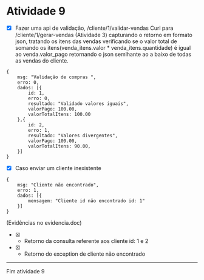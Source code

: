 # Atividade 9

- [x] Fazer uma api de validação, /cliente/1/validar-vendas Curl para /cliente/1/gerar-vendas (Atividade 3) capturando o retorno em formato json, tratando os itens das vendas verificando se o valor total de somando os itens(venda_itens.valor * venda_itens.quantidade) é igual ao venda.valor_pago  retornando o json semlhante ao a baixo de todas as vendas do cliente. 


```
{
    msg: "Validação de compras ",
    erro: 0,
    dados: [{
        id: 1,
        erro: 0,
        resultado: "Validado valores iguais",
        valorPago: 100.00,
        valorTotalItens: 100.00
    },{
        id: 2,
        erro: 1,
        resultado: "Valores divergentes",
        valorPago: 100.00,
        valorTotalItens: 90.00,
    }]
}
```

- [x] Caso enviar um cliente inexistente 

```
{
    msg: "Cliente não encontrado",
    erro: 1,
    dados: [{
        mensagem: "Cliente id não encontrado id: 1"
    }]
}
```

(Evidências no evidencia.doc)

- [x] - Retorno da consulta referente aos cliente id: 1 e 2
- [x] - Retorno do exception de cliente não encontrado

---

Fim atividade 9